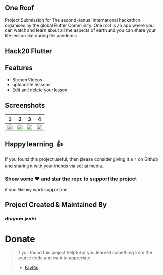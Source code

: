 ## One Roof
Project Submission  for The second-annual international hackathon organised by the global Flutter Community.
One roof  is an app where you can watch and learn about all the aspects of earth and you can share your life lesson like during the pandemic
## Hack20 Flutter
## Features
* Stream Videos
* upload life lessons
* Edit and delete your lesson
## Screenshots

1     |    2                |  3   |  4
:-------------------------:|:-------------------------:|:-------------------------:|:-------------------------:
![](https://user-images.githubusercontent.com/24698014/89000711-a9841100-d315-11ea-9920-4ed3575d6674.gif?raw=true)|![](https://user-images.githubusercontent.com/24698014/89000304-ab010980-d314-11ea-8acf-c27575975be7.png?raw=true)|![](https://user-images.githubusercontent.com/24698014/89000310-accacd00-d314-11ea-9136-34565310f9f9.png?raw=true)|![](https://user-images.githubusercontent.com/24698014/89000311-ad636380-d314-11ea-911e-8965ea64a46f.png?raw=true)|

## Happy learning. :+1:
If you found this project useful, then please consider giving it a :star: on Github and sharing it with your friends via social media.
### Show some :heart: and star the repo to support the project
if you like my work support me 
## Project Created & Maintained By

### divyam joshi
# Donate

> If you found this project helpful or you learned something from the source code and want to appreciate
>
> - [PayPal](https://paypal.me/divyamjoshi)
<br>

